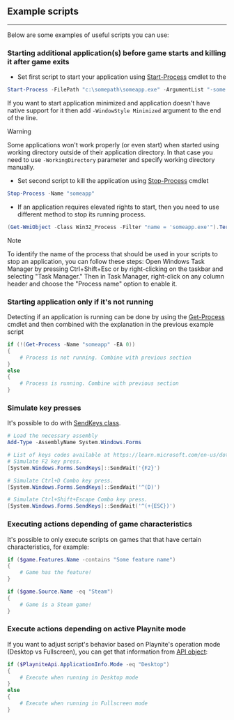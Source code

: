 ## Example scripts
---------------------

Below are some examples of useful scripts you can use:

### Starting additional application(s) before game starts and killing it after game exits

- Set first script to start your application using [Start-Process](https://docs.microsoft.com/en-us/powershell/module/microsoft.powershell.management/start-process?view=powershell-5.1) cmdlet to the

```powershell
Start-Process -FilePath "c:\somepath\someapp.exe" -ArgumentList "-some arguments"
```

If you want to start application minimized and application doesn't have native support for it then add `-WindowStyle Minimized` argument to the end of the line.

> [!WARNING]
> Some applications won't work properly (or even start) when started using working directory outside of their application directory. In that case you need to use `-WorkingDirectory` parameter and specify working directory manually.

- Set second script to kill the application using [Stop-Process](https://docs.microsoft.com/en-us/powershell/module/microsoft.powershell.management/stop-process?view=powershell-5.1) cmdlet

```powershell
Stop-Process -Name "someapp"
```

- If an application requires elevated rights to start, then you need to use different method to stop its running process.

```powershell
(Get-WmiObject -Class Win32_Process -Filter "name = 'someapp.exe'").Terminate()
```

> [!NOTE]
> To identify the name of the process that should be used in your scripts to stop an application, you can follow these steps: Open Windows Task Manager by pressing Ctrl+Shift+Esc or by right-clicking on the taskbar and selecting "Task Manager." Then in Task Manager, right-click on any column header and choose the "Process name" option to enable it.

### Starting application only if it's not running

Detecting if an application is running can be done by using the [Get-Process](https://learn.microsoft.com/en-us/powershell/module/microsoft.powershell.management/get-process?view=powershell-7.3) cmdlet and then combined with the explanation in the previous example script

```powershell
if (!(Get-Process -Name "someapp" -EA 0))
{
    # Process is not running. Combine with previous section
}
else
{
    # Process is running. Combine with previous section
}
```

### Simulate key presses

It's possible to do with [SendKeys class](https://learn.microsoft.com/en-us/dotnet/api/system.windows.forms.sendkeys?view=windowsdesktop-6.0#remarks).

```powershell
# Load the necessary assembly
Add-Type -AssemblyName System.Windows.Forms

# List of keys codes available at https://learn.microsoft.com/en-us/dotnet/api/system.windows.forms.sendkeys?view=windowsdesktop-6.0#remarks
# Simulate F2 key press.
[System.Windows.Forms.SendKeys]::SendWait('{F2}')

# Simulate Ctrl+D Combo key press.
[System.Windows.Forms.SendKeys]::SendWait('^(D)')

# Simulate Ctrl+Shift+Escape Combo key press.
[System.Windows.Forms.SendKeys]::SendWait('^(+{ESC})')
```

### Executing actions depending of game characteristics

It's possible to only execute scripts on games that that have certain characteristics, for example:

```powershell
if ($game.Features.Name -contains "Some feature name")
{
    # Game has the feature!
}

if ($game.Source.Name -eq "Steam")
{
    # Game is a Steam game!
}
```

### Execute actions depending on active Playnite mode

If you want to adjust script's behavior based on Playnite's operation mode (Desktop vs Fullscreen), you can get that information from [API object](xref:Playnite.SDK.IPlayniteAPI):

```powershell
if ($PlayniteApi.ApplicationInfo.Mode -eq "Desktop")
{
    # Execute when running in Desktop mode
}
else
{
    # Execute when running in Fullscreen mode
}
```
